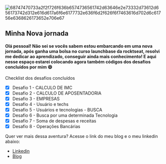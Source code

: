 <p align="center">

![68747470733a2f2f726f636b6574736561742d63646e2e73332d73612d656173742d312e616d617a6f6e6177732e636f6d2f626f6f7463616d702d6c61756e6368626173652e706e67](https://user-images.githubusercontent.com/51785898/84900518-9d533580-b080-11ea-9424-06a0c33ab2f5.png)

</p>


## Minha Nova jornada

#### Olá pessoal! Não sei se vocês sabem estou embarcando em uma nova jornada, após ganha uma bolsa no curso launchbase da rocktseat, resolvi me dedicar ao aprendizado, conseguir ainda mais conhecimento! E aqui nesse espaço estarei colocando agora também códigos dos desafios concluídos por mim 😄

Checklist dos desafios concluídos

  - [x] Desafio 1 - CALCULO DE IMC
  - [x] Desafio 2 - CALCULO DE APOSENTADORIA
  - [x] Desafio 3 - EMPRESAS
  - [x] Desafio 4 - Usuário e techs
  - [x] Desafio 5 - Usuários e tecnologias - BUSCA
  - [x] Desafio 6 - Busca por uma determinada Tecnologia
  - [x] Desafio 7 - Soma de despesas e receitas
  - [x] Desafio 8 - Operações Bancárias

Quer ver mais dessa aventura? Acesse o link do meu blog e o meu linkedin abaixo:

 * [Linkedin](https://www.linkedin.com/in/marcos-henrique-1692681a0/)
 * [Blog](http://costconsultoria.com.br/roboticaedesafios/)

 
